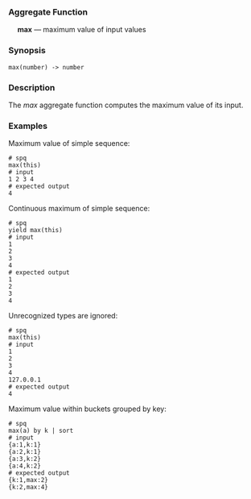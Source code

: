 ### Aggregate Function

&emsp; **max** &mdash; maximum value of input values

### Synopsis
```
max(number) -> number
```

### Description

The _max_ aggregate function computes the maximum value of its input.

### Examples

Maximum value of simple sequence:
```mdtest-spq
# spq
max(this)
# input
1 2 3 4
# expected output
4
```

Continuous maximum of simple sequence:
```mdtest-spq
# spq
yield max(this)
# input
1
2
3
4
# expected output
1
2
3
4
```

Unrecognized types are ignored:
```mdtest-spq
# spq
max(this)
# input
1
2
3
4
127.0.0.1
# expected output
4
```

Maximum value within buckets grouped by key:
```mdtest-spq
# spq
max(a) by k | sort
# input
{a:1,k:1}
{a:2,k:1}
{a:3,k:2}
{a:4,k:2}
# expected output
{k:1,max:2}
{k:2,max:4}
```
